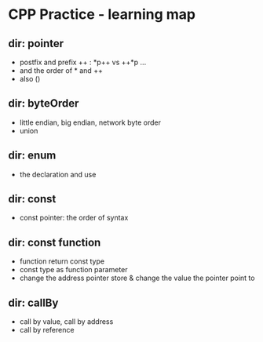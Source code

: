 
# CPP Practice - learning map

## dir: pointer
- postfix and prefix ++ : *p++ vs ++*p ...
- and the order of * and ++
- also ()

## dir: byteOrder 
- little endian, big endian, network byte order
- union

## dir: enum
- the declaration and use 

## dir: const
- const pointer: the order of syntax

## dir: const function
- function return const type
- const type as function parameter
- change the address pointer store & change the value the pointer point to

## dir: callBy
- call by value, call by address
- call by reference
